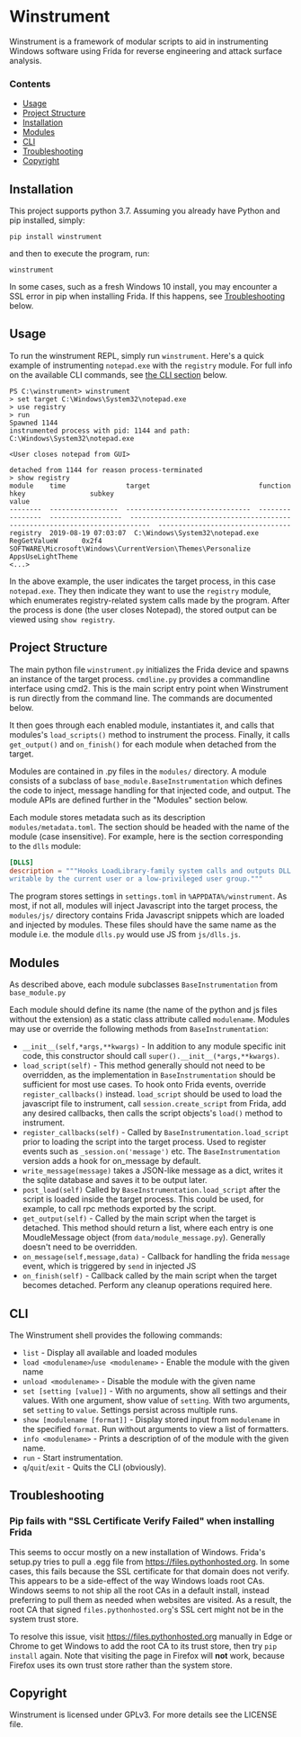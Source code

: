# Winstrument
Winstrument is a framework of modular scripts to aid in instrumenting Windows software using Frida for reverse engineering and attack surface analysis.

### Contents
* [Usage](#usage)
* [Project Structure](#project-structure)
* [Installation](#installation)
* [Modules](#modules)
* [CLI](#cli)
* [Troubleshooting](#troubleshooting)
* [Copyright](#copyright)

## Installation
This project supports python 3.7.
Assuming you already have Python and pip installed, simply:

~~~
pip install winstrument
~~~
and then to execute the program, run:
~~~
winstrument
~~~

In some cases, such as a fresh Windows 10 install, you may encounter a SSL error in pip when installing Frida. If this happens, see [Troubleshooting](#troubleshooting) below.
## Usage

To run the winstrument REPL, simply run `winstrument`.
Here's a quick example of instrumenting `notepad.exe` with the `registry` module. For full info on the available CLI commands, see [the CLI section](#CLI) below.

```
PS C:\winstrument> winstrument
> set target C:\Windows\System32\notepad.exe
> use registry
> run
Spawned 1144
instrumented process with pid: 1144 and path: C:\Windows\System32\notepad.exe

<User closes notepad from GUI>

detached from 1144 for reason process-terminated
> show registry
module    time               target                           function          hkey                subkey                                                                       value
--------  -----------------  -------------------------------  ----------------  ------------------  ---------------------------------------------------------------------------  ---------------------------------
registry  2019-08-19 07:03:07  C:\Windows\System32\notepad.exe  RegGetValueW      0x2f4               SOFTWARE\Microsoft\Windows\CurrentVersion\Themes\Personalize                 AppsUseLightTheme
<...>
```

In the above example, the user indicates the target process, in this case `notepad.exe`. They then indicate they want to use the `registry` module, which enumerates registry-related system calls made by the program. After the process is done (the user closes Notepad), the stored output can be viewed using `show registry`.
## Project Structure

The main python file `winstrument.py` initializes the Frida device and spawns an instance of the target process. 
`cmdline.py` provides a commandline interface using cmd2. This is the main script entry point when Winstrument is run directly from the command line. The commands are documented below. 

It then goes through each enabled module, instantiates it, and calls that modules's `load_scripts()` method to instrument the process.
Finally, it calls `get_output()` and `on_finish()` for each module when detached from the target.

Modules are contained in .py files in the `modules/` directory. A module consists of a subclass of `base_module.BaseInstrumentation` which defines the code to inject, message handling for that injected code, and output.
The module APIs are defined further in the "Modules" section below.

Each module stores metadata such as its description `modules/metadata.toml`. The section should be headed with the name of the module (case insensitive).
For example, here is the section corresponding to the `dlls`  module:

~~~ toml
[DLLS]
description = """Hooks LoadLibrary-family system calls and outputs DLL loads where part of the search path might be
writable by the current user or a low-privileged user group."""
~~~

The program stores settings in `settings.toml` in `%APPDATA%/winstrument`.
As most, if not all, modules will inject Javascript into the target process, the `modules/js/` directory contains Frida Javascript snippets which are loaded and injected by modules. 
These files should have the same name as the module i.e. the module `dlls.py` would use JS from `js/dlls.js`.


## Modules

As described above, each module subclasses `BaseInstrumentation` from `base_module.py`

Each module should define its name (the name of the python and js files without the extension) as a static class attribute called `modulename`. 
Modules may use or override the following methods from `BaseInstrumentation`:
* `__init__(self,*args,**kwargs)` - In addition to any module specific init code, this constructor should call `super().__init__(*args,**kwargs)`.  
* `load_script(self)` - This method generally should not need to be overridden, as the implementation in `BaseInstrumentation` should be sufficient for most use cases. To hook onto Frida events, override `register_callbacks()` instead. `load_script` should be used to load the javascript file to instrument, call `session.create_script` from Frida, add any desired callbacks, then calls the script objects's `load()` method to instrument.
* `register_callbacks(self)` - Called by `BaseInstrumentation.load_script` prior to loading the script into the target process. Used to register events such as `_session.on('message')` etc. The `BaseInstrumentation` version adds a hook for on_message by default.
* `write_message(message)` takes a JSON-like message as a dict, writes it the sqlite database and saves it to be output later.
* `post_load(self)` Called by `BaseInstrumentation.load_script` after the script is loaded inside the target process. This could be used, for example, to call rpc methods exported by the script.
* `get_output(self)` - Called by the main script when the target is detached. This method should return a list, where each entry is one MoudleMessage object (from `data/module_message.py`). Generally doesn't need to be overridden.
* `on_message(self,message,data)` - Callback for handling the frida `message` event, which is triggered by `send` in injected JS
* `on_finish(self)` - Callback called by the main script when the target becomes detached. Perform any cleanup operations required here.

## CLI

The Winstrument shell provides the following commands:
* `list` - Display all available and loaded modules
* `load <modulename>`/`use <modulename>` - Enable the module with the given name
* `unload <modulename>` - Disable the module with the given name
* `set [setting [value]]` - With no arguments, show all settings and their values.  With one argument, show value of `setting`. With two arguments, set `setting` to `value`. Settings persist across multiple runs.
* `show [modulename [format]]` - Display stored input from `modulename` in the specified `format`. Run without arguments to view a list of formatters.
* `info <modulename>` - Prints a description of of the module with the given name.
* `run` - Start instrumentation.
* `q`/`quit`/`exit` - Quits the CLI (obviously).

## Troubleshooting

### Pip fails with "SSL Certificate Verify Failed" when installing Frida
This seems to occur mostly on a new installation of Windows. Frida's setup.py tries to pull a .egg file from https://files.pythonhosted.org. In some cases, this fails because the SSL certificate for that domain does not verify. This appears to be a side-effect of the way Windows loads root CAs. Windows seems to not ship all the root CAs in a default install, instead preferring to pull them as needed when websites are visited. As a result, the root CA that signed `files.pythonhosted.org`'s SSL cert might not be in the system trust store.

To resolve this issue, visit https://files.pythonhosted.org manually in Edge or Chrome to get Windows to add the root CA to its trust store, then try `pip install` again.
Note that visiting the page in Firefox will **not** work, because Firefox uses its own trust store rather than the system store.


## Copyright
Winstrument is licensed under GPLv3. For more details see the LICENSE file.